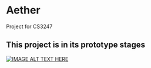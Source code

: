 # Aether
Project for CS3247

## This project is in its prototype stages
[![IMAGE ALT TEXT HERE](https://img.youtube.com/vi/b4Ixho1_3AY/0.jpg)](https://www.youtube.com/watch?v=b4Ixho1_3AY)
